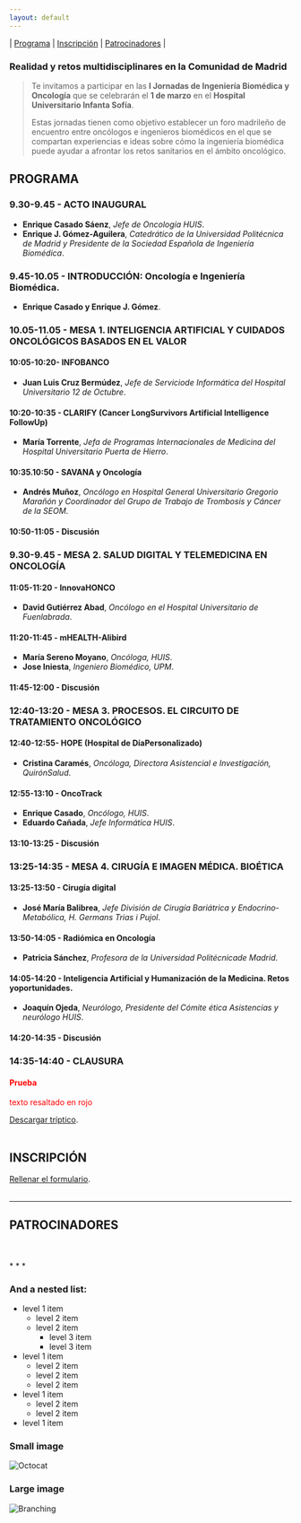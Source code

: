 ```yaml
---
layout: default
---
```

| [Programa](#programa) | [Inscripción](#inscripción) | [Patrocinadores](#patrocinadores) |

### Realidad y retos multidisciplinares en la Comunidad de Madrid

> Te invitamos a participar en las **I Jornadas de Ingeniería Biomédica y Oncología** que se celebrarán el **1 de marzo** en el **Hospital Universitario Infanta Sofía**.
> 
> Estas jornadas tienen como objetivo establecer un foro madrileño de encuentro entre oncólogos e ingenieros biomédicos en el que se compartan experiencias e ideas sobre cómo la ingeniería biomédica puede ayudar a afrontar los retos sanitarios en el ámbito oncológico.

## PROGRAMA

### 9.30-9.45 - ACTO INAUGURAL
- **Enrique Casado Sáenz**, *Jefe de Oncología HUIS*.
- **Enrique J. Gómez-Aguilera**, *Catedrático de la Universidad Politécnica de Madrid y Presidente de la Sociedad Española de Ingeniería Biomédica*.

### 9.45-10.05 - INTRODUCCIÓN: Oncología e Ingeniería Biomédica. 
- **Enrique Casado y Enrique J. Gómez**.

### 10.05-11.05 - MESA 1. INTELIGENCIA ARTIFICIAL Y CUIDADOS ONCOLÓGICOS BASADOS EN EL VALOR

#### 10:05-10:20- INFOBANCO
- **Juan Luis Cruz Bermúdez**, *Jefe de Serviciode Informática del Hospital Universitario 12 de Octubre*.

#### 10:20-10:35 - CLARIFY (Cancer LongSurvivors Artificial Intelligence FollowUp)
- **María Torrente**, *Jefa de Programas Internacionales de Medicina del Hospital Universitario Puerta de Hierro*.

#### 10:35.10:50 - SAVANA y Oncología
- **Andrés Muñoz**, *Oncólogo en Hospital General Universitario Gregorio Marañón y Coordinador del Grupo de Trabajo de Trombosis y Cáncer de la SEOM*.

#### 10:50-11:05 - Discusión

### 9.30-9.45 - MESA 2. SALUD DIGITAL Y TELEMEDICINA EN ONCOLOGÍA

#### 11:05-11:20 - InnovaHONCO
- **David Gutiérrez Abad**, *Oncólogo en el Hospital Universitario de Fuenlabrada*.

#### 11:20-11:45 - mHEALTH-Alibird
- **María Sereno Moyano**, *Oncóloga, HUIS*.
- **Jose Iniesta**, *Ingeniero Biomédico, UPM*.

#### 11:45-12:00 - Discusión

### 12:40-13:20 - MESA 3. PROCESOS. EL CIRCUITO DE TRATAMIENTO ONCOLÓGICO

#### 12:40-12:55- HOPE (Hospital de DíaPersonalizado)
- **Cristina Caramés**, *Oncóloga, Directora Asistencial e Investigación, QuirónSalud*.

#### 12:55-13:10 - OncoTrack
- **Enrique Casado**, *Oncólogo, HUIS*.
- **Eduardo Cañada**, *Jefe Informática HUIS*.

#### 13:10-13:25 - Discusión

### 13:25-14:35 - MESA 4. CIRUGÍA E IMAGEN MÉDICA. BIOÉTICA

#### 13:25-13:50 - Cirugía digital
- **José María Balibrea**, *Jefe División de Cirugía Bariátrica y Endocrino-Metabólica, H. Germans Trias i Pujol*.

#### 13:50-14:05 - Radiómica en Oncología
- **Patricia Sánchez**, *Profesora de la Universidad Politécnicade Madrid*.

#### 14:05-14:20 - Inteligencia Artificial y Humanización de la Medicina. Retos yoportunidades.
- **Joaquín Ojeda**, *Neurólogo, Presidente del Cómite ética Asistencias y neurólogo HUIS*.

#### 14:20-14:35 - Discusión

### 14:35-14:40 - CLAUSURA

#### <span style="color: red;">Prueba</span>



<span style="color: red;">texto resaltado en rojo</span>


[Descargar tríptico](./another-page.html).
<br>
<br>

## INSCRIPCIÓN
[Rellenar el formulario](./another-page.html).
<br>
<br>
* * *


## PATROCINADORES 
<br>
<br>
* * *



### And a nested list:

- level 1 item
  - level 2 item
  - level 2 item
    - level 3 item
    - level 3 item
- level 1 item
  - level 2 item
  - level 2 item
  - level 2 item
- level 1 item
  - level 2 item
  - level 2 item
- level 1 item

### Small image

![Octocat](https://github.githubassets.com/images/icons/emoji/octocat.png)

### Large image

![Branching](https://guides.github.com/activities/hello-world/branching.png)


